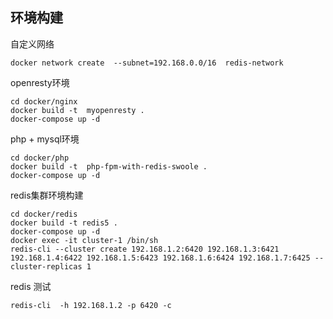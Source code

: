 
## 环境构建
自定义网络
```shell 
docker network create  --subnet=192.168.0.0/16  redis-network
```

openresty环境
```shell 
cd docker/nginx
docker build -t  myopenresty . 
docker-compose up -d
```

php + mysql环境
```shell 
cd docker/php
docker build -t  php-fpm-with-redis-swoole .
docker-compose up -d
```


redis集群环境构建
```shell 
cd docker/redis
docker build -t redis5 .
docker-compose up -d
docker exec -it cluster-1 /bin/sh
redis-cli --cluster create 192.168.1.2:6420 192.168.1.3:6421 192.168.1.4:6422 192.168.1.5:6423 192.168.1.6:6424 192.168.1.7:6425 --cluster-replicas 1
```

redis 测试
```shell  
redis-cli  -h 192.168.1.2 -p 6420 -c
```
